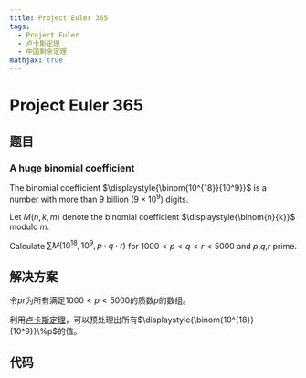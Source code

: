 ```yaml
---
title: Project Euler 365
tags:
  - Project Euler
  - 卢卡斯定理
  - 中国剩余定理
mathjax: true
---
```

<escape><!-- more --></escape>
    
# Project Euler 365
## 题目
### A huge binomial coefficient



The binomial coefficient $\displaystyle{\binom{10^{18}}{10^9}}$ is a number with more than 9 billion ($9\times 10^9$) digits.


Let $M(n,k,m)$ denote the binomial coefficient $\displaystyle{\binom{n}{k}}$ modulo $m$.


Calculate $\displaystyle{\sum M(10^{18},10^9,p\cdot q\cdot r)}$ for $1000\lt p\lt q\lt r\lt 5000$ and $p$,$q$,$r$ prime.








## 解决方案

令$pr$为所有满足$1000< p< 5000$的质数$p$的数组。

利用[卢卡斯定理](https://en.wikipedia.org/wiki/Lucas%27s_theorem)，可以预处理出所有$\displaystyle{\binom{10^{18}}{10^9}}\%p$的值。


## 代码


